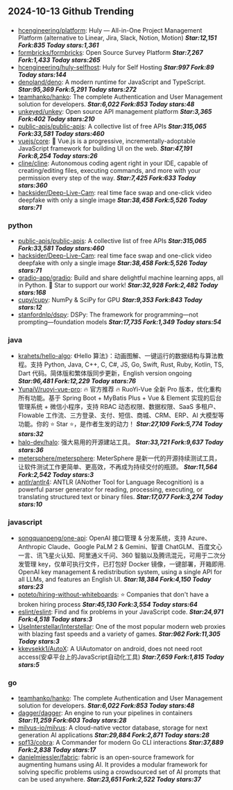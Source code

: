 ## 2024-10-13 Github Trending

### 
* [hcengineering/platform](https://github.com/hcengineering/platform): Huly — All-in-One Project Management Platform (alternative to Linear, Jira, Slack, Notion, Motion) ***Star:12,151 Fork:835 Today stars:1,361***
* [formbricks/formbricks](https://github.com/formbricks/formbricks): Open Source Survey Platform ***Star:7,267 Fork:1,433 Today stars:265***
* [hcengineering/huly-selfhost](https://github.com/hcengineering/huly-selfhost): Huly for Self Hosting ***Star:997 Fork:89 Today stars:144***
* [denoland/deno](https://github.com/denoland/deno): A modern runtime for JavaScript and TypeScript. ***Star:95,369 Fork:5,291 Today stars:272***
* [teamhanko/hanko](https://github.com/teamhanko/hanko): The complete Authentication and User Management solution for developers. ***Star:6,022 Fork:853 Today stars:48***
* [unkeyed/unkey](https://github.com/unkeyed/unkey): Open source API management platform ***Star:3,365 Fork:402 Today stars:210***
* [public-apis/public-apis](https://github.com/public-apis/public-apis): A collective list of free APIs ***Star:315,065 Fork:33,581 Today stars:460***
* [vuejs/core](https://github.com/vuejs/core): 🖖 Vue.js is a progressive, incrementally-adoptable JavaScript framework for building UI on the web. ***Star:47,191 Fork:8,254 Today stars:26***
* [cline/cline](https://github.com/cline/cline): Autonomous coding agent right in your IDE, capable of creating/editing files, executing commands, and more with your permission every step of the way. ***Star:7,425 Fork:633 Today stars:360***
* [hacksider/Deep-Live-Cam](https://github.com/hacksider/Deep-Live-Cam): real time face swap and one-click video deepfake with only a single image ***Star:38,458 Fork:5,526 Today stars:71***

### python
* [public-apis/public-apis](https://github.com/public-apis/public-apis): A collective list of free APIs ***Star:315,065 Fork:33,581 Today stars:460***
* [hacksider/Deep-Live-Cam](https://github.com/hacksider/Deep-Live-Cam): real time face swap and one-click video deepfake with only a single image ***Star:38,458 Fork:5,526 Today stars:71***
* [gradio-app/gradio](https://github.com/gradio-app/gradio): Build and share delightful machine learning apps, all in Python. 🌟 Star to support our work! ***Star:32,928 Fork:2,482 Today stars:168***
* [cupy/cupy](https://github.com/cupy/cupy): NumPy & SciPy for GPU ***Star:9,353 Fork:843 Today stars:12***
* [stanfordnlp/dspy](https://github.com/stanfordnlp/dspy): DSPy: The framework for programming—not prompting—foundation models ***Star:17,735 Fork:1,349 Today stars:54***

### java
* [krahets/hello-algo](https://github.com/krahets/hello-algo): 《Hello 算法》：动画图解、一键运行的数据结构与算法教程。支持 Python, Java, C++, C, C#, JS, Go, Swift, Rust, Ruby, Kotlin, TS, Dart 代码。简体版和繁体版同步更新，English version ongoing ***Star:96,481 Fork:12,229 Today stars:76***
* [YunaiV/ruoyi-vue-pro](https://github.com/YunaiV/ruoyi-vue-pro): 🔥 官方推荐 🔥 RuoYi-Vue 全新 Pro 版本，优化重构所有功能。基于 Spring Boot + MyBatis Plus + Vue & Element 实现的后台管理系统 + 微信小程序，支持 RBAC 动态权限、数据权限、SaaS 多租户、Flowable 工作流、三方登录、支付、短信、商城、CRM、ERP、AI 大模型等功能。你的 ⭐️ Star ⭐️，是作者生发的动力！ ***Star:27,109 Fork:5,774 Today stars:32***
* [halo-dev/halo](https://github.com/halo-dev/halo): 强大易用的开源建站工具。 ***Star:33,721 Fork:9,637 Today stars:36***
* [metersphere/metersphere](https://github.com/metersphere/metersphere): MeterSphere 是新一代的开源持续测试工具，让软件测试工作更简单、更高效，不再成为持续交付的瓶颈。 ***Star:11,564 Fork:2,542 Today stars:3***
* [antlr/antlr4](https://github.com/antlr/antlr4): ANTLR (ANother Tool for Language Recognition) is a powerful parser generator for reading, processing, executing, or translating structured text or binary files. ***Star:17,077 Fork:3,274 Today stars:10***

### javascript
* [songquanpeng/one-api](https://github.com/songquanpeng/one-api): OpenAI 接口管理 & 分发系统，支持 Azure、Anthropic Claude、Google PaLM 2 & Gemini、智谱 ChatGLM、百度文心一言、讯飞星火认知、阿里通义千问、360 智脑以及腾讯混元，可用于二次分发管理 key，仅单可执行文件，已打包好 Docker 镜像，一键部署，开箱即用. OpenAI key management & redistribution system, using a single API for all LLMs, and features an English UI. ***Star:18,384 Fork:4,150 Today stars:23***
* [poteto/hiring-without-whiteboards](https://github.com/poteto/hiring-without-whiteboards): ⭐️ Companies that don't have a broken hiring process ***Star:45,130 Fork:3,554 Today stars:64***
* [eslint/eslint](https://github.com/eslint/eslint): Find and fix problems in your JavaScript code. ***Star:24,971 Fork:4,518 Today stars:3***
* [UseInterstellar/Interstellar](https://github.com/UseInterstellar/Interstellar): One of the most popular modern web proxies with blazing fast speeds and a variety of games. ***Star:962 Fork:11,305 Today stars:3***
* [kkevsekk1/AutoX](https://github.com/kkevsekk1/AutoX): A UiAutomator on android, does not need root access(安卓平台上的JavaScript自动化工具) ***Star:7,659 Fork:1,815 Today stars:5***

### go
* [teamhanko/hanko](https://github.com/teamhanko/hanko): The complete Authentication and User Management solution for developers. ***Star:6,022 Fork:853 Today stars:48***
* [dagger/dagger](https://github.com/dagger/dagger): An engine to run your pipelines in containers ***Star:11,259 Fork:603 Today stars:28***
* [milvus-io/milvus](https://github.com/milvus-io/milvus): A cloud-native vector database, storage for next generation AI applications ***Star:29,884 Fork:2,871 Today stars:28***
* [spf13/cobra](https://github.com/spf13/cobra): A Commander for modern Go CLI interactions ***Star:37,889 Fork:2,838 Today stars:17***
* [danielmiessler/fabric](https://github.com/danielmiessler/fabric): fabric is an open-source framework for augmenting humans using AI. It provides a modular framework for solving specific problems using a crowdsourced set of AI prompts that can be used anywhere. ***Star:23,651 Fork:2,522 Today stars:37***
